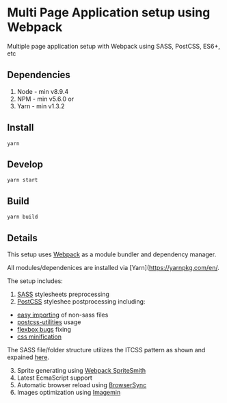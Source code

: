 # Multi Page Application setup using Webpack

Multiple page application setup with Webpack using SASS, PostCSS, ES6+, etc

## Dependencies

1. Node - min v8.9.4
2. NPM - min v5.6.0
   or
3. Yarn - min v1.3.2

## Install

`yarn`

## Develop

`yarn start`

## Build

`yarn build`

## Details

This setup uses [Webpack](https://webpack.js.org/) as a module bundler and dependency manager.

All modules/dependenices are installed via [Yarn](https://yarnpkg.com/en/.

The setup includes:

1. [SASS](http://sass-lang.com/) stylesheets preprocessing
2. [PostCSS](https://github.com/postcss/postcss) styleshee postprocessing including:

* [easy importing](https://github.com/TrySound/postcss-easy-import) of non-sass files
* [postcss-utilities](https://github.com/ismamz/postcss-utilities) usage
* [flexbox bugs](https://github.com/luisrudge/postcss-flexbugs-fixes) fixing
* [css minification](http://cssnano.co/)

The SASS file/folder structure utilizes the ITCSS pattern as shown and expained [here](https://www.xfive.co/blog/itcss-scalable-maintainable-css-architecture/).

3. Sprite generating using [Webpack SpriteSmith](https://github.com/mixtur/webpack-spritesmith)
4. Latest EcmaScript support
5. Automatic browser reload using [BrowserSync](https://browsersync.io/)
6. Images optimization using [Imagemin](https://github.com/Klathmon/imagemin-webpack-plugin)

